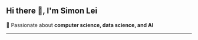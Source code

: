 ## Hi there 👋, I'm Simon Lei

🚀 Passionate about **computer science, data science, and AI**

---



